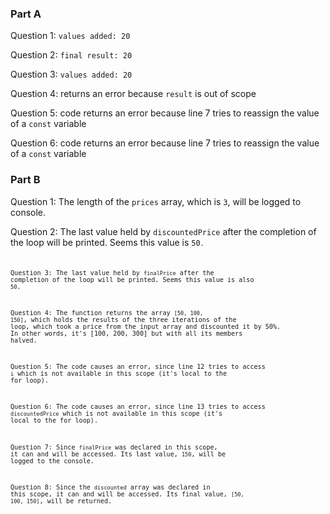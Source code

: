 ### Part A
Question 1: <code>values added: 20</code>

Question 2: <code>final result: 20</code>

Question 3: <code>values added: 20</code>

Question 4: returns an error because <code>result</code> is out of scope

Question 5: code returns an error because line 7 tries to reassign the value of a <code>const</code> variable

Question 6: code returns an error because line 7 tries to reassign the value of a <code>const</code> variable

### Part B
Question 1: The length of the <code>prices</code> array, which is <code>3</code>, will be logged to console.

Question 2: The last value held by <code>discountedPrice</code> after the completion of the loop will be printed. Seems this value is <code>50<code>. 

Question 3: The last value held by <code>finalPrice</code> after the completion of the loop will be printed. Seems this value is also <code>50</code>. 

Question 4: The function returns the array <code>[50, 100, 150]</code>, which holds the results of the three iterations of the loop, which took a price from the input array and discounted it by 50%. In other words, it's [100, 200, 300] but with all its members halved.

Question 5: The code causes an error, since line 12 tries to access <code>i</code> which is not available in this scope (it's local to the for loop).

Question 6: The code causes an error, since line 13 tries to access <code>discountedPrice</code> which is not available in this scope (it's local to the for loop).

Question 7: Since <code>finalPrice</code> was declared in this scope, it can and will be accessed. Its last value, <code>150</code>, will be logged to the console.

Question 8: Since the <code>discounted</code> array was declared in this scope, it can and will be accessed. Its final value, <code>[50, 100, 150]</code>, will be returned.